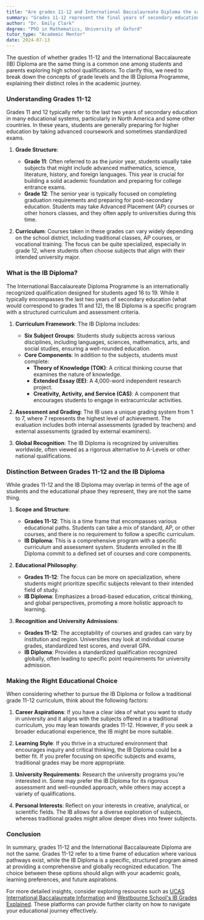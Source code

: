 ```yaml
---
title: "Are grades 11-12 and International Baccalaureate Diploma the same thing?"
summary: "Grades 11-12 represent the final years of secondary education, while the International Baccalaureate Diploma is a specific advanced qualification."
author: "Dr. Emily Clark"
degree: "PhD in Mathematics, University of Oxford"
tutor_type: "Academic Mentor"
date: 2024-07-13
---
```


The question of whether grades 11-12 and the International Baccalaureate (IB) Diploma are the same thing is a common one among students and parents exploring high school qualifications. To clarify this, we need to break down the concepts of grade levels and the IB Diploma Programme, explaining their distinct roles in the academic journey.

### Understanding Grades 11-12

Grades 11 and 12 typically refer to the last two years of secondary education in many educational systems, particularly in North America and some other countries. In these years, students are generally preparing for higher education by taking advanced coursework and sometimes standardized exams. 

1. **Grade Structure**: 
   - **Grade 11**: Often referred to as the junior year, students usually take subjects that might include advanced mathematics, science, literature, history, and foreign languages. This year is crucial for building a solid academic foundation and preparing for college entrance exams.
   - **Grade 12**: The senior year is typically focused on completing graduation requirements and preparing for post-secondary education. Students may take Advanced Placement (AP) courses or other honors classes, and they often apply to universities during this time.

2. **Curriculum**: Courses taken in these grades can vary widely depending on the school district, including traditional classes, AP courses, or vocational training. The focus can be quite specialized, especially in grade 12, where students often choose subjects that align with their intended university major.

### What is the IB Diploma?

The International Baccalaureate Diploma Programme is an internationally recognized qualification designed for students aged 16 to 19. While it typically encompasses the last two years of secondary education (what would correspond to grades 11 and 12), the IB Diploma is a specific program with a structured curriculum and assessment criteria.

1. **Curriculum Framework**: The IB Diploma includes:
   - **Six Subject Groups**: Students study subjects across various disciplines, including languages, sciences, mathematics, arts, and social studies, ensuring a well-rounded education.
   - **Core Components**: In addition to the subjects, students must complete:
     - **Theory of Knowledge (TOK)**: A critical thinking course that examines the nature of knowledge.
     - **Extended Essay (EE)**: A 4,000-word independent research project.
     - **Creativity, Activity, and Service (CAS)**: A component that encourages students to engage in extracurricular activities.

2. **Assessment and Grading**: The IB uses a unique grading system from 1 to 7, where 7 represents the highest level of achievement. The evaluation includes both internal assessments (graded by teachers) and external assessments (graded by external examiners). 

3. **Global Recognition**: The IB Diploma is recognized by universities worldwide, often viewed as a rigorous alternative to A-Levels or other national qualifications.

### Distinction Between Grades 11-12 and the IB Diploma

While grades 11-12 and the IB Diploma may overlap in terms of the age of students and the educational phase they represent, they are not the same thing. 

1. **Scope and Structure**:
   - **Grades 11-12**: This is a time frame that encompasses various educational paths. Students can take a mix of standard, AP, or other courses, and there is no requirement to follow a specific curriculum.
   - **IB Diploma**: This is a comprehensive program with a specific curriculum and assessment system. Students enrolled in the IB Diploma commit to a defined set of courses and core components.

2. **Educational Philosophy**:
   - **Grades 11-12**: The focus can be more on specialization, where students might prioritize specific subjects relevant to their intended field of study.
   - **IB Diploma**: Emphasizes a broad-based education, critical thinking, and global perspectives, promoting a more holistic approach to learning.

3. **Recognition and University Admissions**:
   - **Grades 11-12**: The acceptability of courses and grades can vary by institution and region. Universities may look at individual course grades, standardized test scores, and overall GPA.
   - **IB Diploma**: Provides a standardized qualification recognized globally, often leading to specific point requirements for university admission.

### Making the Right Educational Choice

When considering whether to pursue the IB Diploma or follow a traditional grade 11-12 curriculum, think about the following factors:

1. **Career Aspirations**: If you have a clear idea of what you want to study in university and it aligns with the subjects offered in a traditional curriculum, you may lean towards grades 11-12. However, if you seek a broader educational experience, the IB might be more suitable.

2. **Learning Style**: If you thrive in a structured environment that encourages inquiry and critical thinking, the IB Diploma could be a better fit. If you prefer focusing on specific subjects and exams, traditional grades may be more appropriate.

3. **University Requirements**: Research the university programs you’re interested in. Some may prefer the IB Diploma for its rigorous assessment and well-rounded approach, while others may accept a variety of qualifications.

4. **Personal Interests**: Reflect on your interests in creative, analytical, or scientific fields. The IB allows for a diverse exploration of subjects, whereas traditional grades might allow deeper dives into fewer subjects.

### Conclusion

In summary, grades 11-12 and the International Baccalaureate Diploma are not the same. Grades 11-12 refer to a time frame of education where various pathways exist, while the IB Diploma is a specific, structured program aimed at providing a comprehensive and globally recognized education. The choice between these options should align with your academic goals, learning preferences, and future aspirations. 

For more detailed insights, consider exploring resources such as [UCAS International Baccalaureate Information](https://qips.ucas.com/qip/international-baccalaureate-ib-diploma) and [Westbourne School's IB Grades Explained](https://westbourneschool.com/blog/ib-grades-explained-with-a-levels-ucas-comparisons/). These platforms can provide further clarity on how to navigate your educational journey effectively.
    